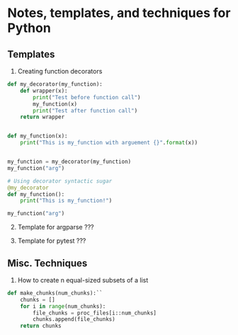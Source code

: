 # Notes, templates, and techniques for Python

## Templates 

1. Creating function decorators
```python
def my_decorator(my_function):
    def wrapper(x):
        print("Test before function call")
        my_function(x)
        print("Test after function call")
    return wrapper


def my_function(x):
    print("This is my_function with arguement {}".format(x))


my_function = my_decorator(my_function)
my_function("arg")

# Using decorator syntactic sugar
@my_decorator
def my_function():
    print("This is my_function!")

my_function("arg")
```

2. Template for argparse
???

3. Template for pytest
???

## Misc. Techniques
1. How to create n equal-sized subsets of a list
```python
def make_chunks(num_chunks):``
    chunks = []
    for i in range(num_chunks):
        file_chunks = proc_files[i::num_chunks]
        chunks.append(file_chunks)
    return chunks
```

